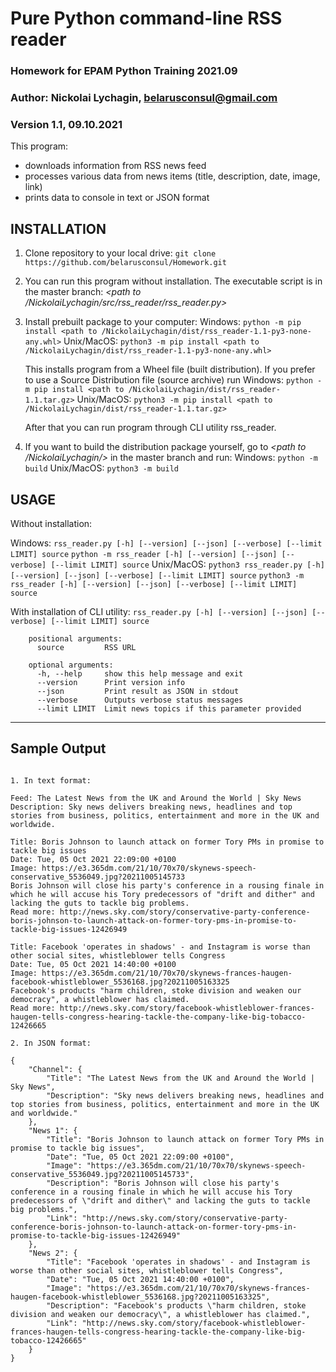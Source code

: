 # Pure Python command-line RSS reader


### Homework for EPAM Python Training 2021.09


### Author: Nickolai Lychagin, belarusconsul@gmail.com
### Version 1.1, 09.10.2021


This program:

- downloads information from RSS news feed
- processes various data from news items (title, description, date, image, link)
- prints data to console in text or JSON format


## INSTALLATION

1. Clone repository to your local drive:
   `git clone https://github.com/belarusconsul/Homework.git`

2. You can run this program without installation. The executable script is in the master branch: 
   *<path to /NickolaiLychagin/src/rss_reader/rss_reader.py>*
   
3. Install prebuilt package to your computer:
   Windows: `python -m pip install <path to /NickolaiLychagin/dist/rss_reader-1.1-py3-none-any.whl>`
   Unix/MacOS: `python3 -m pip install <path to /NickolaiLychagin/dist/rss_reader-1.1-py3-none-any.whl>`

   This installs program from a Wheel file (built distribution). If you prefer to use a Source Distribution file (source archive) run
   Windows: `python -m pip install <path to /NickolaiLychagin/dist/rss_reader-1.1.tar.gz>` 
   Unix/MacOS: `python3 -m pip install <path to /NickolaiLychagin/dist/rss_reader-1.1.tar.gz>`

   After that you can run program through CLI utility rss_reader.

4. If you want to build the distribution package yourself, go to *<path to /NickolaiLychagin/>* in the master branch and run:
   Windows: `python -m build`
   Unix/MacOS: `python3 -m build`
 

## USAGE

Without installation:

Windows: `rss_reader.py [-h] [--version] [--json] [--verbose] [--limit LIMIT] source`
		 `python -m rss_reader [-h] [--version] [--json] [--verbose] [--limit LIMIT] source`
Unix/MacOS: `python3 rss_reader.py [-h] [--version] [--json] [--verbose] [--limit LIMIT] source`
			`python3 -m rss_reader [-h] [--version] [--json] [--verbose] [--limit LIMIT] source`

With installation of CLI utility:
`rss_reader.py [-h] [--version] [--json] [--verbose] [--limit LIMIT] source`

```
    positional arguments:
      source         RSS URL

    optional arguments:
      -h, --help     show this help message and exit
      --version      Print version info
      --json         Print result as JSON in stdout
      --verbose      Outputs verbose status messages
      --limit LIMIT  Limit news topics if this parameter provided
```


---

## Sample Output
```

1. In text format:

Feed: The Latest News from the UK and Around the World | Sky News
Description: Sky news delivers breaking news, headlines and top stories from business, politics, entertainment and more in the UK and worldwide.

Title: Boris Johnson to launch attack on former Tory PMs in promise to tackle big issues
Date: Tue, 05 Oct 2021 22:09:00 +0100
Image: https://e3.365dm.com/21/10/70x70/skynews-speech-conservative_5536049.jpg?20211005145733
Boris Johnson will close his party's conference in a rousing finale in which he will accuse his Tory predecessors of "drift and dither" and lacking the guts to tackle big problems.
Read more: http://news.sky.com/story/conservative-party-conference-boris-johnson-to-launch-attack-on-former-tory-pms-in-promise-to-tackle-big-issues-12426949

Title: Facebook 'operates in shadows' - and Instagram is worse than other social sites, whistleblower tells Congress
Date: Tue, 05 Oct 2021 14:40:00 +0100
Image: https://e3.365dm.com/21/10/70x70/skynews-frances-haugen-facebook-whistleblower_5536168.jpg?20211005163325
Facebook's products "harm children, stoke division and weaken our democracy", a whistleblower has claimed.
Read more: http://news.sky.com/story/facebook-whistleblower-frances-haugen-tells-congress-hearing-tackle-the-company-like-big-tobacco-12426665
```

```
2. In JSON format:

{
    "Channel": {
        "Title": "The Latest News from the UK and Around the World | Sky News",
        "Description": "Sky news delivers breaking news, headlines and top stories from business, politics, entertainment and more in the UK and worldwide."
    },
    "News 1": {
        "Title": "Boris Johnson to launch attack on former Tory PMs in promise to tackle big issues",
        "Date": "Tue, 05 Oct 2021 22:09:00 +0100",
        "Image": "https://e3.365dm.com/21/10/70x70/skynews-speech-conservative_5536049.jpg?20211005145733",
        "Description": "Boris Johnson will close his party's conference in a rousing finale in which he will accuse his Tory predecessors of \"drift and dither\" and lacking the guts to tackle big problems.",
        "Link": "http://news.sky.com/story/conservative-party-conference-boris-johnson-to-launch-attack-on-former-tory-pms-in-promise-to-tackle-big-issues-12426949"
    },
    "News 2": {
        "Title": "Facebook 'operates in shadows' - and Instagram is worse than other social sites, whistleblower tells Congress",
        "Date": "Tue, 05 Oct 2021 14:40:00 +0100",
        "Image": "https://e3.365dm.com/21/10/70x70/skynews-frances-haugen-facebook-whistleblower_5536168.jpg?20211005163325",
        "Description": "Facebook's products \"harm children, stoke division and weaken our democracy\", a whistleblower has claimed.",
        "Link": "http://news.sky.com/story/facebook-whistleblower-frances-haugen-tells-congress-hearing-tackle-the-company-like-big-tobacco-12426665"
    }
}
```